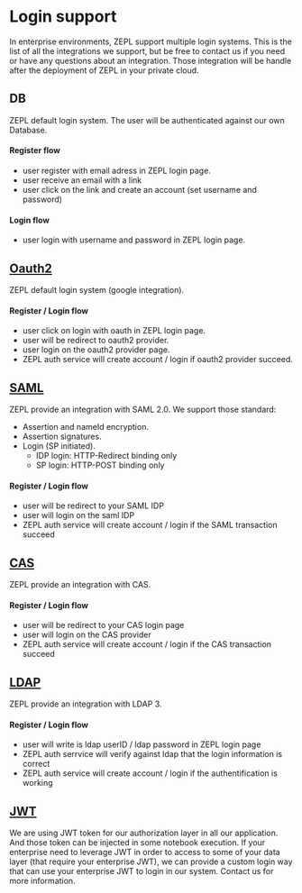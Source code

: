 # Login support

In enterprise environments, ZEPL support multiple login systems. This is the list of all the integrations we support, but be free to contact us if you need or have any questions about an integration. Those integration will be handle after the deployment of ZEPL in your private cloud.

## DB
ZEPL default login system. The user will be authenticated against our own Database.
#### Register flow
- user register with email adress in ZEPL login page.
- user receive an email with a link
- user click on the link and create an account (set username and password)
#### Login flow
- user login with username and password in ZEPL login page.
## [Oauth2](https://fr.wikipedia.org/wiki/OAuth)
ZEPL default login system (google integration).
#### Register / Login flow
- user click on login with oauth in ZEPL login page.
- user will be redirect to oauth2 provider.
- user login on the oauth2 provider page.
- ZEPL auth service will create account / login if oauth2 provider succeed.
## [SAML](https://en.wikipedia.org/wiki/SAML_2.0)
ZEPL provide an integration with SAML 2.0.
We support those standard:

  - Assertion and nameId encryption.
  - Assertion signatures.
  - Login (SP initiated).
    - IDP login: HTTP-Redirect binding only
    - SP login: HTTP-POST binding only
#### Register / Login flow
- user will be redirect to your SAML IDP
- user will login on the saml IDP
- ZEPL auth service will create account / login if the SAML transaction succeed
## [CAS](https://fr.wikipedia.org/wiki/Central_Authentication_Service)
ZEPL provide an integration with CAS.
#### Register / Login flow
- user will be redirect to your CAS login page
- user will login on the CAS provider
- ZEPL auth service will create account / login if the CAS transaction succeed
## [LDAP](https://fr.wikipedia.org/wiki/Central_Authentication_Service)
ZEPL provide an integration with LDAP 3.
#### Register / Login flow
- user will write is ldap userID / ldap password in ZEPL login page
- ZEPL auth serrvice will verify against ldap that the login information is correct
- ZEPL auth service will create account / login if the authentification is working
## [JWT](https://fr.wikipedia.org/wiki/JSON_Web_Token)
We are using JWT token for our authorization layer in all our application. And those token can be injected in some notebook execution. If your enterprise need to leverage JWT in order to access to some of your data layer (that require your enterprise JWT), we can provide a custom login way that can use your enterprise JWT to login in our system. Contact us for more information.
